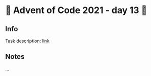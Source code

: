 # 🎄 Advent of Code 2021 - day 13 🎄

## Info

Task description: [link](https://adventofcode.com/2021/day/13)

## Notes

...
